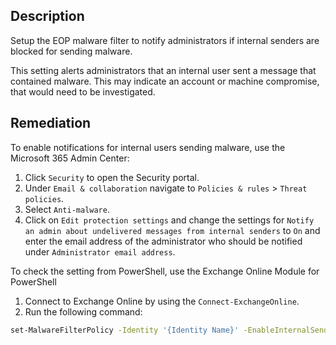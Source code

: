 ## Description

Setup the EOP malware filter to notify administrators if internal senders are blocked for sending malware.

This setting alerts administrators that an internal user sent a message that contained malware. This may indicate an account or machine compromise, that would need to be investigated.

## Remediation

To enable notifications for internal users sending malware, use the Microsoft 365 Admin Center:

1. Click `Security` to open the Security portal.
2. Under `Email & collaboration` navigate to `Policies & rules` > `Threat policies`.
3. Select `Anti-malware`.
4. Click on `Edit protection settings` and change the settings for `Notify an admin about undelivered messages from internal senders` to `On` and enter the email address of the administrator who should be notified under `Administrator email address`.

To check the setting from PowerShell, use the Exchange Online Module for PowerShell

1. Connect to Exchange Online by using the `Connect-ExchangeOnline`.
2. Run the following command:

```bash
set-MalwareFilterPolicy -Identity '{Identity Name}' -EnableInternalSenderAdminNotifications $True -InternalSenderAdminAddress {admin@domain1.com}
```
